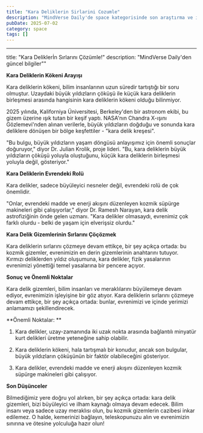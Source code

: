 ```yaml
---
title: "Kara Deliklerin Sirlarini Cozumle"
description: "MindVerse Daily'de space kategorisinde son araştırma ve içgörüler keşfedin."
pubDate: 2025-07-02
category: space
tags: []
---
```


---
title: "Kara Deliklerİn Sırlarını Çözümle!"
description: "MindVerse Daily'den güncel bilgiler""

**Kara Deliklerin Kökeni Arayışı**

Kara deliklerin kökeni, bilim insanlarının uzun süredir tartıştığı bir soru olmuştur. Uzaydaki büyük yıldızların çöküşü ile küçük kara deliklerin birleşmesi arasında hangisinin kara deliklerin kökeni olduğu bilinmiyor.

2025 yılında, Kaliforniya Üniversitesi, Berkeley'den bir astronom ekibi, bu gizem üzerine ışık tutan bir keşif yaptı. NASA'nın Chandra X-ışını Gözlemevi'nden alınan verilerle, büyük yıldızların doğduğu ve sonunda kara deliklere dönüşen bir bölge keşfettiler - "kara delik kreşesi".

"Bu bulgu, büyük yıldızların yaşam döngüsü anlayışımız için önemli sonuçlar doğuruyor," diyor Dr. Julian Krolik, proje lideri. "Bu, kara deliklerin büyük yıldızların çöküşü yoluyla oluştuğunu, küçük kara deliklerin birleşmesi yoluyla değil, gösteriyor."

**Kara Deliklerin Evrendeki Rolü**

Kara delikler, sadece büyüleyici nesneler değil, evrendeki rolü de çok önemlidir.

"Onlar, evrendeki madde ve enerji akışını düzenleyen kozmik süpürge makineleri gibi çalışıyorlar," diyor Dr. Ramesh Narayan, kara delik astrofiziğinin önde gelen uzmanı. "Kara delikler olmasaydı, evrenimiz çok farklı olurdu - belki de yaşam için elverişsiz olurdu."

**Kara Delik Gizemlerinin Sırlarını Çöçözmek**

Kara deliklerin sırlarını çözmeye devam ettikçe, bir şey açıkça ortada: bu kozmik gizemler, evrenimizin en derin gizemlerinin anahtarını tutuyor. Kırmızı deliklerden yıldız oluşumuna, kara delikler, fizik yasalarının evrenimizi yönettiği temel yasalarına bir pencere açıyor.

**Sonuç ve Önemli Noktalar**

Kara delik gizemleri, bilim insanları ve meraklılarını büyülemeye devam ediyor, evrenimizin işleyişine bir göz atıyor. Kara deliklerin sırlarını çözmeye devam ettikçe, bir şey açıkça ortada: bunlar, evrenimizi ve içinde yerimizi anlamamızı şekillendirecek.

**Önemli Noktalar: **

1. Kara delikler, uzay-zamanında iki uzak nokta arasında bağlantılı minyatür kurt delikleri üretme yeteneğine sahip olabilir.

2. Kara deliklerin kökeni, hala tartışmalı bir konudur, ancak son bulgular, büyük yıldızların çöküşünün bir faktör olabileceğini gösteriyor.

3. Kara delikler, evrendeki madde ve enerji akışını düzenleyen kozmik süpürge makineleri gibi çalışıyor.

**Son Düşünceler**

Bilmediğimiz yere doğru yol alırken, bir şey açıkça ortada: kara delik gizemleri, bizi büyüleyici ve ilham kaynağı olmaya devam edecek. Bilim insanı veya sadece uzay meraklısı olun, bu kozmik gizemlerin cazibesi inkar edilemez. O halde, kemerinizi bağlayın, teleskopunuzu alın ve evrenimizin sınırına ve ötesine yolculuğa hazır olun!
